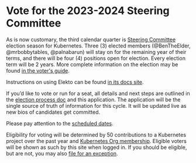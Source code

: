 # Vote for the 2023-2024 Steering Committee

As is now customary, the third calendar quarter is [Steering Committee](https://github.com/kubernetes/steering) election season for Kubernetes. Three (3) elected members (@BenTheElder, @mrbobbytables, @palnabarun) will stay on for the remaining year of their terms, and there will be four (4) positions open for election. Every election term will be 2 years. More complete information on the election may be found [in the voter's guide](https://github.com/kubernetes/community/tree/master/elections/steering/2023).

Instructions on using Elekto can be found [in its docs site](https://elekto.dev/docs/voting/).

If you’d like to vote or run for a seat, all details and next steps are outlined in the [election process doc](https://git.k8s.io/steering/elections.md) and this application. The application will be the single source of truth of information for this cycle. It will be updated live as new bios of candidates get committed.

Please pay attention to the [scheduled dates](https://github.com/kubernetes/community/tree/master/elections/steering/2023#schedule).

Eligibility for voting will be determined by 50 contributions to a Kubernetes project over the past year and [Kubernetes Org membership](https://github.com/kubernetes/community/blob/master/community-membership.md).  Eligible voters will be shown as such by this site when logged in.  If you should be eligible, but are not, you may also [file for an exception](https://elections.k8s.io/app/elections/steering---2023/exception).
